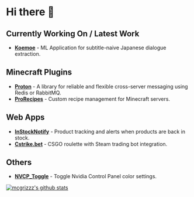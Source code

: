 # Hi there 👋

## Currently Working On / Latest Work
- [**Koemoe**](https://github.com/mcgrizzz/Koemoe) - ML Application for subtitle-naive Japanese dialogue extraction.

## Minecraft Plugins
- [**Proton**](https://github.com/mcgrizzz/Proton) - A library for reliable and flexible cross-server messaging using Redis or RabbitMQ.
- [**ProRecipes**](https://github.com/mcgrizzz/ProRecipes) - Custom recipe management for Minecraft servers.

## Web Apps
- [**InStockNotify**](https://github.com/mcgrizzz/InStockNotify) - Product tracking and alerts when products are back in stock.
- [**Cstrike.bet**](https://github.com/mcgrizzz/Cstrike.bet) - CSGO roulette with Steam trading bot integration.

## Others
- [**NVCP_Toggle**](https://github.com/mcgrizzz/NVCP_Toggle) - Toggle Nvidia Control Panel color settings.

[![mcgrizzz's github stats](https://github-readme-stats.vercel.app/api?username=mcgrizzz&theme=tokyonight)](https://github.com/anuraghazra/github-readme-stats)


